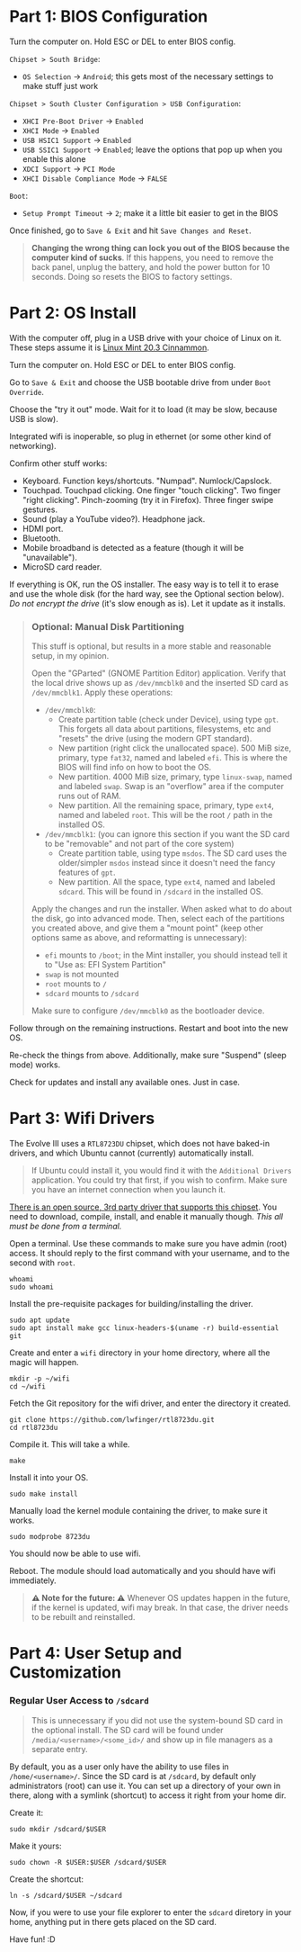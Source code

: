 Part 1: BIOS Configuration
=====

Turn the computer on. Hold ESC or DEL to enter BIOS config.

`Chipset > South Bridge`:
* `OS Selection` -> `Android`; this gets most of the necessary settings to make stuff just work

`Chipset > South Cluster Configuration > USB Configuration`:
* `XHCI Pre-Boot Driver` -> `Enabled`
* `XHCI Mode` -> `Enabled`
* `USB HSIC1 Support` -> `Enabled`
* `USB SSIC1 Support` -> `Enabled`; leave the options that pop up when you enable this alone
* `XDCI Support` -> `PCI Mode`
* `XHCI Disable Compliance Mode` -> `FALSE`

`Boot`:
* `Setup Prompt Timeout` -> `2`; make it a little bit easier to get in the BIOS

Once finished, go to `Save & Exit` and hit `Save Changes and Reset`.

> **Changing the wrong thing can lock you out of the BIOS because the computer kind of sucks**. 
> If this happens, you need to remove the back panel, unplug the battery, and hold the power button for 10 seconds.
> Doing so resets the BIOS to factory settings.

Part 2: OS Install
=====

With the computer off, plug in a USB drive with your choice of Linux on it.  These steps assume it is [Linux Mint 20.3 Cinnammon](https://linuxmint.com/edition.php?id=292).

Turn the computer on. Hold ESC or DEL to enter BIOS config.

Go to `Save & Exit` and choose the USB bootable drive from under `Boot Override`.

Choose the "try it out" mode. Wait for it to load (it may be slow, because USB is slow).

Integrated wifi is inoperable, so plug in ethernet (or some other kind of networking). 

Confirm other stuff works:

* Keyboard. Function keys/shortcuts. "Numpad". Numlock/Capslock.
* Touchpad. Touchpad clicking. One finger "touch clicking". Two finger "right clicking". Pinch-zooming (try it in Firefox). Three finger swipe gestures.
* Sound (play a YouTube video?). Headphone jack.
* HDMI port.
* Bluetooth.
* Mobile broadband is detected as a feature (though it will be "unavailable").
* MicroSD card reader.

If everything is OK, run the OS installer. The easy way is to tell it to erase and use the whole disk (for the hard way, see the Optional section below). *Do not encrypt the drive* (it's slow enough as is). Let it update as it installs.

> ### Optional: Manual Disk Partitioning 
> This stuff is optional, but results in a more stable and reasonable setup, in my opinion. 
>
> Open the "GParted" (GNOME Partition Editor) application. Verify that the local drive shows up as `/dev/mmcblk0` and the inserted SD card as `/dev/mmcblk1`. Apply these operations:
>
> * `/dev/mmcblk0`:
>   * Create partition table (check under Device), using type `gpt`. This forgets all data about partitions, filesystems, etc and "resets" the drive (using the modern GPT standard).
>   * New partition (right click the unallocated space). 500 MiB size, primary, type `fat32`, named and labeled `efi`. This is where the BIOS will find info on how to boot the OS.
>   * New partition. 4000 MiB size, primary, type `linux-swap`, named and labeled `swap`. Swap is an "overflow" area if the computer runs out of RAM.
>   * New partition. All the remaining space, primary, type `ext4`, named and labeled `root`. This will be the root `/` path in the installed OS.
> * `/dev/mmcblk1`: (you can ignore this section if you want the SD card to be "removable" and not part of the core system)
>   * Create partition table, using type `msdos`. The SD card uses the older/simpler `msdos` instead since it doesn't need the fancy features of `gpt`.
>   * New partition. All the space, type `ext4`, named and labeled `sdcard`. This will be found in `/sdcard` in the installed OS.
>
> Apply the changes and run the installer. When asked what to do about the disk, go into advanced mode. Then, select each of the partitions you created above, and give them a "mount point" (keep other options same as above, and reformatting is unnecessary):
>
> * `efi` mounts to `/boot`; in the Mint installer, you should instead tell it to "Use as: EFI System Partition"
> * `swap` is not mounted
> * `root` mounts to `/`
> * `sdcard` mounts to `/sdcard`
>
> Make sure to configure `/dev/mmcblk0` as the bootloader device.

Follow through on the remaining instructions. Restart and boot into the new OS.

Re-check the things from above. Additionally, make sure "Suspend" (sleep mode) works.

Check for updates and install any available ones. Just in case.

Part 3: Wifi Drivers
=====

The Evolve III uses a `RTL8723DU` chipset, which does not have baked-in drivers, and which Ubuntu cannot (currently) automatically install.

> If Ubuntu could install it, you would find it with the `Additional Drivers` application. You could try that first, if you wish to confirm. Make sure you have an internet connection when you launch it.

[There is an open source, 3rd party driver that supports this chipset](https://github.com/lwfinger/rtl8723du). You need to download, compile, install, and enable it manually though. *This all must be done from a terminal.*

Open a terminal. Use these commands to make sure you have admin (root) access. It should reply to the first command with your username, and to the second with `root`.

    whoami
    sudo whoami

Install the pre-requisite packages for building/installing the driver.

    sudo apt update
    sudo apt install make gcc linux-headers-$(uname -r) build-essential git

Create and enter a `wifi` directory in your home directory, where all the magic will happen.

    mkdir -p ~/wifi
    cd ~/wifi

Fetch the Git repository for the wifi driver, and enter the directory it created.

    git clone https://github.com/lwfinger/rtl8723du.git
    cd rtl8723du

Compile it. This will take a while.

    make

Install it into your OS.

    sudo make install

Manually load the kernel module containing the driver, to make sure it works.

    sudo modprobe 8723du

You should now be able to use wifi.

Reboot. The module should load automatically and you should have wifi immediately.

> **⚠️ Note for the future: ⚠️** Whenever OS updates happen in the future, if the kernel is updated, wifi may break. In that case, the driver needs to be rebuilt and reinstalled.

Part 4: User Setup and Customization
=====

### Regular User Access to `/sdcard`

> This is unnecessary if you did not use the system-bound SD card in the optional install. The SD card will be found under `/media/<username>/<some_id>/` and show up in file managers as a separate entry.

By default, you as a user only have the ability to use files in `/home/<username>/`. Since the SD card is at `/sdcard`, by default only administrators (root) can use it. You can set up a directory of your own in there, along with a symlink (shortcut) to access it right from your home dir.

Create it:

    sudo mkdir /sdcard/$USER
    
Make it yours:

    sudo chown -R $USER:$USER /sdcard/$USER
    
Create the shortcut:

    ln -s /sdcard/$USER ~/sdcard
    
Now, if you were to use your file explorer to enter the `sdcard` diretory in your home, anything put in there gets placed on the SD card.

Have fun! :D

